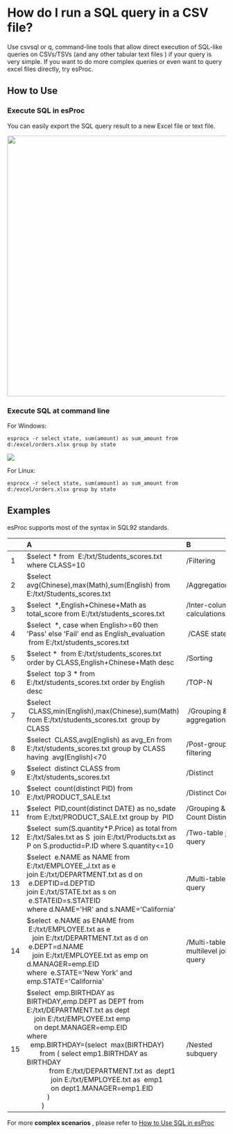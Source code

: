 # How do I run a SQL query in a CSV file?

Use csvsql or q, command-line tools that allow direct execution of SQL-like queries on CSVs/TSVs (and any other tabular text files ) if your query is very simple. If you want to do more complex queries or even want to query excel files directly, try esProc.

## How to Use

### Execute SQL in esProc

You can easily export the SQL query result to a new Excel file or text file.

<img src="http://www.raqsoft.com/wp-content/themes/raqsoft2017-en/images/script-over-csv-xls/2.png" width="800" height="600">

### Execute SQL at command line

For Windows:

```esprocx -r select state, sum(amount) as sum_amount from d:/excel/orders.xlsx group by state```

<img src="http://img.raqsoft.com.cn/uploads/1206/1607243485000bfdb.png">

For Linux:

```esprocx -r select state, sum(amount) as sum_amount from d:/excel/orders.xlsx group by state```



## Examples

esProc supports most of the syntax in SQL92 standards. 

|　|A|B|
|:-|:-|:-|
|1|$select \* from  E:/txt/Students_scores.txt where CLASS=10|/Filtering|
|2|$select  avg(Chinese),max(Math),sum(English) from E:/txt/Students_scores.txt|/Aggregation|
|3|$select  \*,English+Chinese+Math as total_score from E:/txt/students_scores.txt|/Inter-column calculations|
|4|$select  \*, case when English>=60 then 'Pass' else 'Fail' end as English_evaluation  from E:/txt/students_scores.txt| /CASE statement|
|5|$select \*  from E:/txt/students_scores.txt order by CLASS,English+Chinese+Math desc|/Sorting|
|6|$select  top 3 \* from E:/txt/students_scores.txt order by English desc|/TOP-N|
|7|$select  CLASS,min(English),max(Chinese),sum(Math) from E:/txt/students_scores.txt  group by CLASS| /Grouping & aggregation|
|8|$select  CLASS,avg(English) as avg_En from E:/txt/students_scores.txt group by CLASS having  avg(English)<70|/Post-grouping filtering|
|9|$select  distinct CLASS from E:/txt/students_scores.txt|/Distinct|
|10|$select  count(distinct PID) from E:/txt/PRODUCT_SALE.txt|/Distinct Count|
|11|$select  PID,count(distinct DATE) as no_sdate from E:/txt/PRODUCT_SALE.txt group by  PID|/Grouping & Count Distinct|
|12|$select  sum(S.quantity\*P.Price) as total from E:/txt/Sales.txt as S  join E:/txt/Products.txt as P on S.productid=P.ID  where S.quantity<=10|/Two-table join query|
|13|$select  e.NAME as NAME from E:/txt/EMPLOYEE_J.txt as e <br>   join E:/txt/DEPARTMENT.txt as d on  e.DEPTID=d.DEPTID <br>   join E:/txt/STATE.txt as s on  e.STATEID=s.STATEID <br> where d.NAME='HR' and s.NAME='California'|/Multi-table join query|
|14|$select  e.NAME as ENAME from  E:/txt/EMPLOYEE.txt as e <br>   join E:/txt/DEPARTMENT.txt as d on  e.DEPT=d.NAME <br>   join E:/txt/EMPLOYEE.txt as emp on d.MANAGER=emp.EID <br> where  e.STATE='New York' and emp.STATE='California'|/Multi-table, multilevel join query|
|15|$select  emp.BIRTHDAY as BIRTHDAY,emp.DEPT as DEPT from E:/txt/DEPARTMENT.txt as dept <br>    join E:/txt/EMPLOYEE.txt emp <br>    on dept.MANAGER=emp.EID <br> where <br>  emp.BIRTHDAY=(select  max(BIRTHDAY) <br>       from ( select emp1.BIRTHDAY as BIRTHDAY <br>            from E:/txt/DEPARTMENT.txt as  dept1 <br>             join E:/txt/EMPLOYEE.txt as  emp1 <br>             on dept1.MANAGER=emp1.EID <br>           ) <br>        )|/Nested subquery|


For more **complex scenarios** , please refer to [How to Use SQL in esProc](http://c.raqsoft.com/article/1603680137640)
